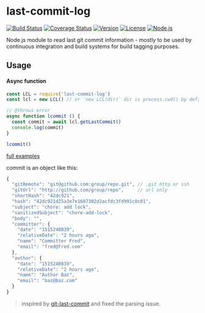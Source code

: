# last-commit-log

<p>
  <a href="https://circleci.com/gh/macacajs/last-commit-log/tree/master"><img src="https://img.shields.io/circleci/project/macacajs/last-commit-log/master.svg" alt="Build Status"></a>
  <a href="https://codecov.io/github/macacajs/last-commit-log?branch=master"><img src="https://img.shields.io/codecov/c/github/macacajs/last-commit-log/master.svg" alt="Coverage Status"></a>
  <a href="https://www.npmjs.com/package/last-commit-log"><img src="https://img.shields.io/npm/v/last-commit-log.svg" alt="Version"></a>
  <a href="https://www.npmjs.com/package/last-commit-log"><img src="https://img.shields.io/npm/l/last-commit-log.svg" alt="License"></a>
  <a href="https://www.npmjs.com/package/last-commit-log"><img src="https://img.shields.io/node/v/last-commit-log.svg" alt="Node.js"></a>
</p>


Node.js module to read last git commit information - mostly to be used by continuous integration and build systems for build tagging purposes.

## Usage

#### Async function

```javascript
const LCL = require('last-commit-log')
const lcl = new LCL() // or `new LCL(dir)` dir is process.cwd() by default

// @throws error
async function lcommit () {
  const commit = await lcl.getLastCommit()
  console.log(commit)
}

lcommit()
```

[full examples](./examples)

commit is an object like this:

```javascript
{
  "gitRemote": "git@github.com:group/repo.git", // .git http or ssh
  "gitUrl": "http://github.com/group/repo",     // url only
  "shortHash": "42dc921",
  "hash": "42dc921d25a3e7e1607302d2acfdc3fd991c0c01",
  "subject": "chore: add lock",
  "sanitizedSubject": "chore-add-lock",
  "body": "",
  "committer": {
    "date": "1515240839",
    "relativeDate": "2 hours ago",
    "name": "Committer Fred",
    "email": "fred@fred.com"
  },
  "author": {
    "date": "1515240839",
    "relativeDate": "2 hours ago",
    "name": "Author Baz",
    "email": "baz@baz.com"
  }
}
```

> inspired by [git-last-commit](https://github.com/seymen/git-last-commit) and fixed the parsing issue.

